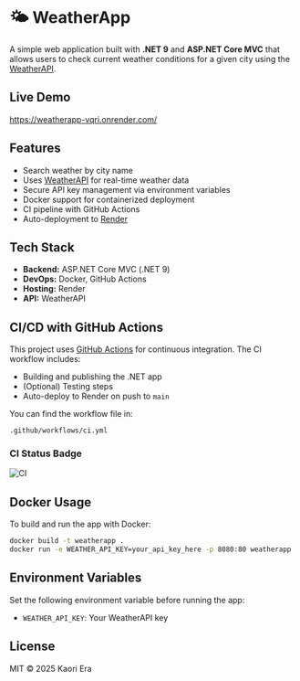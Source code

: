 # 🌤️ WeatherApp

A simple web application built with **.NET 9** and **ASP.NET Core MVC** that allows users to check current weather conditions for a given city using the [WeatherAPI](https://www.weatherapi.com/).

## Live Demo
https://weatherapp-vqri.onrender.com/

## Features
- Search weather by city name
- Uses [WeatherAPI](https://www.weatherapi.com/) for real-time weather data
- Secure API key management via environment variables
- Docker support for containerized deployment
- CI pipeline with GitHub Actions
- Auto-deployment to [Render](https://render.com)

## Tech Stack
- **Backend:** ASP.NET Core MVC (.NET 9)
- **DevOps:** Docker, GitHub Actions
- **Hosting:** Render
- **API:** WeatherAPI

## CI/CD with GitHub Actions
This project uses [GitHub Actions](https://github.com/features/actions) for continuous integration.
The CI workflow includes:

- Building and publishing the .NET app
- (Optional) Testing steps
- Auto-deploy to Render on push to `main`

You can find the workflow file in:

```
.github/workflows/ci.yml
```

### CI Status Badge
![CI](https://github.com/k-e-r/WeatherApp/actions/workflows/ci.yml/badge.svg)

## Docker Usage
To build and run the app with Docker:

```bash
docker build -t weatherapp .
docker run -e WEATHER_API_KEY=your_api_key_here -p 8080:80 weatherapp
```

## Environment Variables
Set the following environment variable before running the app:

- `WEATHER_API_KEY`: Your WeatherAPI key

## License
MIT © 2025 Kaori Era
